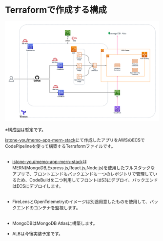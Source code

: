 # Terraformで作成する構成
<img width="600" alt="ECSApp.drawio.png" src="ECSApp.drawio.png">

※構成図は暫定です。

[istone-you/memo-app-mern-stack](https://github.com/istone-you/memo-app-mern-stack)にて作成したアプリをAWSのECSでCodePipelineを使って構築するTerraformファイルです。<br><br>
- [istone-you/memo-app-mern-stack](https://github.com/istone-you/memo-app-mern-stack)はMERN(MongoDB,Express.js,React.js,Node.js)を使用したフルスタックなアプリで、フロントエンドもバックエンドも一つのレポジトリで管理しているため、CodeBuildを二つ利用してフロントはS3にデプロイ、バックエンドはECSにデプロイします。<br><br>
- FireLensとOpenTelemetryのイメージは別途用意したものを使用して、バックエンドのコンテナを監視します。<br><br>

- MongoDBはMongoDB Atlasに構築します。

- ALBは今後実装予定です。

